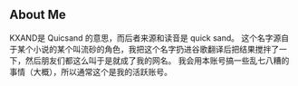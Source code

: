 ## About Me

KXAND是 Quicsand 的意思，而后者来源和读音是 quick sand。
这个名字源自于某个小说的某个叫流砂的角色，我把这个名字扔进谷歌翻译后把结果搅拌了一下，然后朋友们都这么叫于是就成了我的网名。
我会用本账号搞一些乱七八糟的事情（大概），所以通常这个是我的活跃账号。
<!---
melodicleeka/melodicleeka is a ✨ special ✨ repository because its `README.md` (this file) appears on your GitHub profile.
You can click the Preview link to take a look at your changes.
--->

